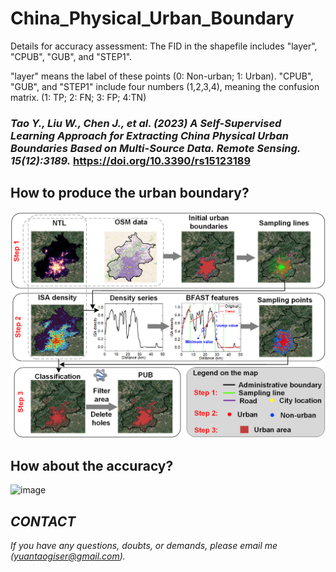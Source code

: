 # China_Physical_Urban_Boundary

Details for accuracy assessment:
  The FID in the shapefile includes "layer", "CPUB", "GUB", and "STEP1".

  "layer" means the label of these points (0: Non-urban; 1: Urban).
  "CPUB", "GUB", and "STEP1" include four numbers (1,2,3,4), meaning the confusion matrix. 
  (1: TP; 2: FN; 3: FP; 4:TN)

### _Tao Y., Liu W., Chen J., et al. (2023) A Self-Supervised Learning Approach for Extracting China Physical Urban Boundaries Based on Multi-Source Data. Remote Sensing. 15(12):3189._ https://doi.org/10.3390/rs15123189

## **How to produce the urban boundary?**
![image](https://github.com/yuantaogiser/China_Physical_Urban_Boundary/blob/main/Flowchart.png)

## **How about the accuracy?**
![image](https://github.com/yuantaogiser/China_Physical_Urban_Boundary/blob/main/Comparison.png)

## _CONTACT_
_If you have any questions, doubts, or demands, please email me (yuantaogiser@gmail.com)._
